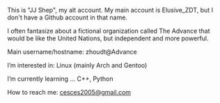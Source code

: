 This is "JJ Shep", my alt account. My main account is Elusive_ZDT, but I don't have a Github account in that name.

I often fantasize about a fictional organization called The Advance that would be like the United Nations, but independent and more powerful.

Main username/hostname: zhoudt@Advance

I’m interested in: Linux (mainly Arch and Gentoo)

I’m currently learning ... C++, Python

How to reach me: cesces2005@gmail.com
